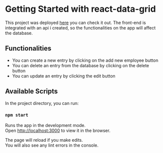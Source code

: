 # Getting Started with react-data-grid

This project was deployed [here]('https://react-data-grid-klas.netlify.app/')
you can check it out. The front-end is integrated with an api i created, so the
functionalities on the app will affect the database.

## Functionalities

- You can create a new entry by clicking on the add new employee button
- You can delete an entry from the database by clicking on the delete button
- You can update an entry by clicking the edit button

## Available Scripts

In the project directory, you can run:

### `npm start`

Runs the app in the development mode.\
Open [http://localhost:3000](http://localhost:3000) to view it in the browser.

The page will reload if you make edits.\
You will also see any lint errors in the console.
